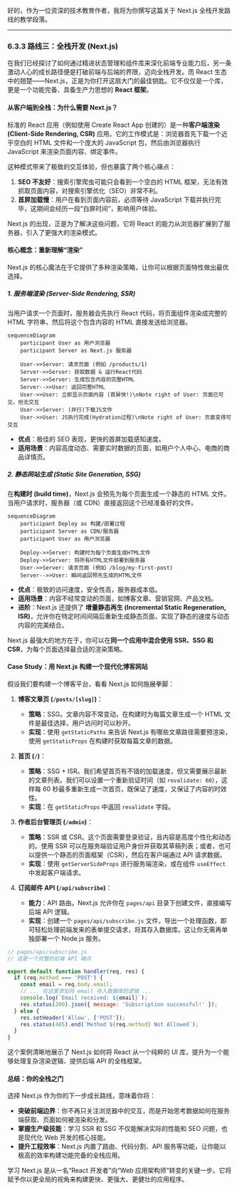 好的，作为一位资深的技术教育作者，我将为你撰写这篇关于 Next.js 全栈开发路线的教学段落。

---

### 6.3.3 路线三：全栈开发 (Next.js)

在我们已经探讨了如何通过精进状态管理和组件库来深化前端专业能力后，另一条激动人心的成长路径便是打破前端与后端的界限，迈向全栈开发。而 React 生态中的翘楚——Next.js，正是为你打开这扇大门的最佳钥匙。它不仅仅是一个库，更是一个功能完备、具备生产力思想的 **React 框架**。

#### 从客户端到全栈：为什么需要 Next.js？

标准的 React 应用（例如使用 Create React App 创建的）是一种**客户端渲染 (Client-Side Rendering, CSR)** 应用。它的工作模式是：浏览器首先下载一个近乎空白的 HTML 文件和一个庞大的 JavaScript 包，然后由浏览器执行 JavaScript 来渲染页面内容、绑定事件。

这种模式带来了极致的交互体验，但也暴露了两个核心痛点：

1.  **SEO 不友好**：搜索引擎爬虫可能只会看到一个空白的 HTML 框架，无法有效抓取页面内容，对搜索引擎优化（SEO）非常不利。
2.  **首屏加载慢**：用户在看到页面内容前，必须等待 JavaScript 下载并执行完毕，这期间会经历一段“白屏时间”，影响用户体验。

Next.js 的出现，正是为了解决这些问题，它将 React 的能力从浏览器扩展到了服务器，引入了更强大的渲染模式。

#### 核心概念：重新理解“渲染”

Next.js 的核心魔法在于它提供了多种渲染策略，让你可以根据页面特性做出最优选择。

##### 1. 服务端渲染 (Server-Side Rendering, SSR)

当用户请求一个页面时，服务器会先执行 React 代码，将页面组件渲染成完整的 HTML 字符串，然后将这个包含内容的 HTML 直接发送给浏览器。

```mermaid
sequenceDiagram
    participant User as 用户浏览器
    participant Server as Next.js 服务器

    User->>Server: 请求页面 (例如 /products/1)
    Server->>Server: 获取数据 & 运行React代码
    Server->>Server: 生成包含内容的完整HTML
    Server-->>User: 返回完整HTML
    User->>User: 立即显示页面内容 (首屏快!)\nNote right of User: 页面已可见，但无交互
    User->>Server: (并行)下载JS文件
    User->>User: JS执行完成(Hydration过程)\nNote right of User: 页面变得可交互
```

-   **优点**：极佳的 SEO 表现，更快的首屏加载感知速度。
-   **适用场景**：内容高度动态、需要实时数据的页面，如用户个人中心、电商的商品详情页。

##### 2. 静态网站生成 (Static Site Generation, SSG)

在**构建时 (build time)**，Next.js 会预先为每个页面生成一个静态的 HTML 文件。当用户请求时，服务器（或 CDN）直接返回这个已经准备好的文件。

```mermaid
sequenceDiagram
    participant Deploy as 构建/部署过程
    participant Server as CDN/服务器
    participant User as 用户浏览器

    Deploy->>Server: 构建时为每个页面生成HTML文件
    Deploy->>Server: 将所有HTML文件部署到服务器
    User->>Server: 请求页面 (例如 /blog/my-first-post)
    Server-->>User: 瞬间返回预先生成的HTML文件
```

-   **优点**：极致的访问速度，安全性高，服务器成本低。
-   **适用场景**：内容不经常变动的页面，如博客文章、营销官网、产品文档。
-   **进阶**：Next.js 还提供了 **增量静态再生 (Incremental Static Regeneration, ISR)**，允许你在特定时间间隔后重新生成静态页面，实现了静态的速度与动态内容的完美结合。

Next.js 最强大的地方在于，你可以在**同一个应用中混合使用 SSR、SSG 和 CSR**，为每个页面选择最合适的渲染策略。

#### Case Study：用 Next.js 构建一个现代化博客网站

假设我们要构建一个博客平台，看看 Next.js 如何施展拳脚：

1.  **博客文章页 (`/posts/[slug]`)**：
    *   **策略**：SSG。文章内容不常变动，在构建时为每篇文章生成一个 HTML 文件是最佳选择，用户访问时可以秒开。
    *   **实现**：使用 `getStaticPaths` 来告诉 Next.js 有哪些文章路径需要预渲染，使用 `getStaticProps` 在构建时获取每篇文章的数据。

2.  **首页 (`/`)**：
    *   **策略**：SSG + ISR。我们希望首页有不错的加载速度，但又需要展示最新的文章列表。我们可以设置一个重新验证时间（如 `revalidate: 60`），这样每 60 秒最多重新生成一次首页，既保证了速度，又保证了内容的时效性。
    *   **实现**：在 `getStaticProps` 中返回 `revalidate` 字段。

3.  **作者后台管理页 (`/admin`)**：
    *   **策略**：SSR 或 CSR。这个页面需要登录验证，且内容是高度个性化和动态的。使用 SSR 可以在服务端验证用户身份并获取其草稿列表；或者，也可以提供一个静态的页面框架（CSR），然后在客户端通过 API 请求数据。
    *   **实现**：使用 `getServerSideProps` 进行服务端渲染，或在组件 `useEffect` 中发起客户端请求。

4.  **订阅邮件 API (`/api/subscribe`)**：
    *   **能力**：API 路由。Next.js 允许你在 `pages/api` 目录下创建文件，直接编写后端 API 逻辑。
    *   **实现**：创建一个 `pages/api/subscribe.js` 文件，导出一个处理函数，即可轻松处理前端发来的表单提交请求，将其存入数据库。这让你无需再单独部署一个 Node.js 服务。

```javascript
// pages/api/subscribe.js
// 这是一个完整的后端 API 端点

export default function handler(req, res) {
  if (req.method === 'POST') {
    const email = req.body.email;
    // ... 在这里添加将 email 存入数据库的逻辑 ...
    console.log(`Email received: ${email}`);
    res.status(200).json({ message: 'Subscription successful!' });
  } else {
    res.setHeader('Allow', ['POST']);
    res.status(405).end(`Method ${req.method} Not Allowed`);
  }
}
```

这个案例清晰地展示了 Next.js 如何将 React 从一个纯粹的 UI 库，提升为一个能够处理复杂渲染逻辑、提供后端 API 的全栈框架。

#### 总结：你的全栈之门

选择 Next.js 作为你的下一步成长路线，意味着你将：

-   **突破前端边界**：你不再只关注浏览器中的交互，而是开始思考数据如何在服务端获取、页面如何被渲染和分发。
-   **掌握生产级技能**：学习 SSR 和 SSG 不仅能解决实际的性能和 SEO 问题，也是现代化 Web 开发的核心技能。
-   **提升工程效率**：Next.js 内置了路由、代码分割、API 服务等功能，让你能以极高的效率构建功能完备的全栈应用。

学习 Next.js 是从一名“React 开发者”向“Web 应用架构师”转变的关键一步。它将赋予你以更全局的视角来构建更快、更强大、更健壮的应用程序。